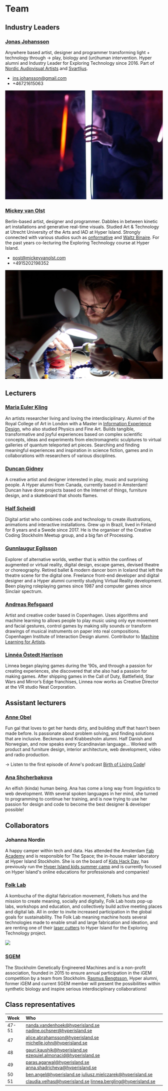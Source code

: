# Team

## Industry Leaders

### [Jonas Johansson](https://jonasjohansson.se/)

Anywhere based artist, designer and programmer transforming light + technology through → play, biology and \(un\)human intervention. Hyper alumni and Industry Leader for Exploring Technology since 2016.  Part of [Nordic Audiovisual Artists](https://nava.community/) and [Svartljus](https://svartljus.se/).

* jns.johansson@gmail.com
* +46721615063

![](../../../.gitbook/assets/jonas-trim.jpg)

### [Mickey van Olst](https://mickeyvanolst.com/)

Berlin-based artist, designer and programmer.  Dabbles in between kinetic art installations and generative real-time visuals. Studied Art & Technology at Utrecht University of the Arts and IAD at Hyper Island. Strongly connected with various studios such as [onformative](http://onformative.com) and [Waltz Binaire](http://waltzbinaire.com).  For the past years co-lecturing the Exploring Technology course at Hyper Island.

* post@mickeyvanolst.com
* +4915202198352

![](../../../.gitbook/assets/mickey-trim.jpg)

## Lecturers

### [Maria Euler Kling](http://mariaeuler.com/)

An artists researcher living and loving the interdisciplinary. Alumni of the Royal College of Art in London with a Master in [Information Experience Design](https://www.rca.ac.uk/schools/school-of-communication/ied/), who also studied Physics and Fine Art. Builds tangible, transformative and joyful experiences based on complex scientific concepts, ideas and experiments from electromagnetic sculptures to virtual galleries of quantum teleported art pieces. Searching and finding meaningful experiences and inspiration in science fiction, games and in collaborations with researchers of various disciplines.

### [Duncan Gidney](https://duncangidney.com/)

A creative artist and designer interested in play, music and surprising people. A Hyper alumni from Canada, currently based in Amsterdam! Duncan have done projects based on the Internet of things, furniture design, and a skateboard that shoots flames.

### [Half Scheidl](https://hscheidl.com/)

Digital artist who combines code and technology to create illustrations, animations and interactive installations. Grew up in Brazil, lived in Finland for 8 years and a Swede since 2017. He is the organiser of the Creative Coding Stockholm Meetup group, and a big fan of Processing.

### [Gunnlaugur Egilsson](https://www.instagram.com/gunnlaugr/)

Explorer of alternative worlds, wether that is within the confines of augmented or virtual reality, digital design, escape games, devised theatre or choreography. Retired ballet & modern dancer born in Iceland that left the theatre scene for the digital one. Freelance front-end developer and digital designer and a Hyper alumni currently studying Virtual Reality development. Been playing roleplaying games since 1987 and computer games since Sinclair spectrum.

### [Andreas Refsgaard](https://andreasrefsgaard.dk/)

Artist and creative coder based in Copenhagen. Uses algorithms and machine learning to allows people to play music using only eye movement and facial gestures, control games by making silly sounds or transform drawings of musical instruments on paper into real compositions. Copenhagen Institute of Interaction Design alumni. Contributor to [Machine Learning for Artists](https://ml4a.github.io/).

### [Linnéa Östedt Harrison](https://www.linkedin.com/in/linnea-harrison-4323552b/)

Linnea began playing games during the ’90s, and through a passion for creating experiences, she discovered that she also had a passion for making games. After shipping games in the Call of Duty, Battlefield, Star Wars and Mirror’s Edge franchises, Linnea now works as Creative Director at the VR studio Neat Corporation.

## Assistant lecturers

### [Anne Obel](https://www.instagram.com/annie.script4/)

Fun gal that loves to get her hands dirty, and building stuff that hasn’t been made before. Is passionate about problem solving, and finding solutions that are inclusive. Beckmans and Krabbesholm alumni. Half Danish and Norwegian, and now speaks every Scandinavian language… Worked with product and furniture design, interior architecture, web development, video and radio production.

→ Listen to the first episode of Anne's podcast [Birth of Living Code](https://podcasts.apple.com/no/podcast/birth-of-living-code/id1485542035#episodeGuid=37014fc0-3d19-6e4e-c7b2-1d1e809236e2)!

### [Ana Shcherbakova](https://linkedin.com/in/ana-shcherbakova)

An elfish \(kinda\) human being. Ana has come a long way from linguistics to web development. With several spoken languages in her mind, she turned to programming to continue her training, and is now trying to use her passion for design and code to become the best designer & developer possible!

## Collaborators

### Johanna Nordin

A happy camper within tech and data. Has attended the Amsterdam [Fab Academy](https://fabacademy.org/) and is responsible for The Space; the in-house maker laboratory at Hyper Island Stockholm. She is on the board of [Kids Hack Day](https://www.kidshackday.com/), has previously run the [Hyper Island kids summer camp](https://vimeo.com/239974492) and is currently focused on Hyper Island's online educations for professionals and companies!

### [Folk Lab](https://www.folklab.nu/)

A kombucha of the digital fabrication movement, Folkets hus and the mission to create meaning, socially and digitally, Folk Lab hosts pop-up labs, workshops and education, and collectively build active meeting places and digital lab.  All in order to invite increased participation in the global goals for sustainability. The Folk Lab meaning machine hosts several technologies made to enable small and large fabrication and ideation, and are renting one of their [laser cutters](../../../learn/hardware/laser-cutting/machines.md) to Hyper Island for the Exploring Technology project.

![](https://lh5.googleusercontent.com/4fIARilmex0wwKe0svibKMA-cC2oPPoBH3yyHjyG7XcseoW0REXIxqDV5d054WXz5d2Rg4ftO-HZ7fY-gexw_oUxucs23P7KBHvWpHK1dOsm14IWMQ8v5wA4fhlBFl_GVbFOhrXH)

### [SGEM](http://sgem.se/)

The Stockholm Genetically Engineered Machines and is a non-profit association, founded in 2015 to ensure annual participation in the iGEM competition by a team from Stockholm.  [Rasmus Bengtsson](https://rasmusbengtsson.com/), Hyper alumni, former iGEM and current SGEM member  will present the possibilities within synthetic biology and inspire serious interdisciplinary collaborations!

## Class representatives

| Week | Who |
| :--- | :--- |
| 47-51 | [nanda.vandenhoek@hyperisland.se](mailto:nanda.vandenhoek@hyperisland.se) [nadine.ochsner@hyperisland.se](mailto:nadine.ochsner@hyperisland.se) |
| 47 | [alice.abrahamsson@hyperisland.se](mailto:alice.abrahamsson@hyperisland.se) [michelle.john@hyperisland.se](mailto:michelle.john@hyperisland.se) |
| 48 | [gauri.kaushik@hyperisland.se](mailto:gauri.kaushik@hyperisland.se) [ezequiel.almonacid@hyperisland.se](mailto:ezequiel.almonacid@hyperisland.se) |
| 49 | [paras.agarwal@hyperisland.se](mailto:paras.agarwal@hyperisland.se) [anna.shadricheva@hyperisland.se](mailto:anna.shadricheva@hyperisland.se) |
| 50 | [ben.angel@hyperisland.se](mailto:ben.angel@hyperisland.se) [juliusz.mielczarek@hyperisland.se](mailto:juliusz.mielczarek@hyperisland.se) |
| 51 | [claudia.velhas@hyperisland.se](mailto:claudia.velhas@hyperisland.se) [linnea.bergling@hyperisland.se](mailto:linnea.bergling@hyperisland.se) |

